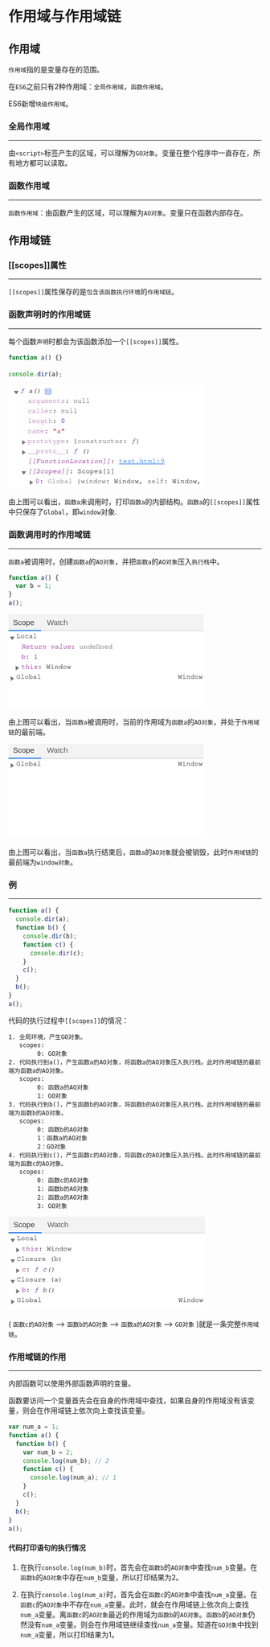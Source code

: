 # 作用域与作用域链

## 作用域

`作用域`指的是变量存在的范围。

在`ES6`之前只有2种作用域：`全局作用域`，`函数作用域`。

ES6新增`块级作用域`。

### 全局作用域

---

由`<script>`标签产生的区域，可以理解为`GO对象`。变量在整个程序中一直存在，所有地方都可以读取。

### 函数作用域

---

`函数作用域`：由函数产生的区域，可以理解为`AO对象`。变量只在函数内部存在。

## 作用域链

### [[scopes]]属性

---

`[[scopes]]`属性保存的是`包含该函数执行环境`的`作用域链`。

### 函数声明时的作用域链

---

每个函数`声明`时都会为该函数添加一个`[[scopes]]`属性。

```javascript
function a() {}

console.dir(a);
```

![scopes-a](作用域与作用域链.assets/scopes-a.png)

由上图可以看出，`函数a`未调用时，打印`函数a`的内部结构。`函数a`的`[[scopes]]`属性中只保存了`Global`，即`window`对象.

### 函数调用时的作用域链

---

`函数a`被调用时，创建`函数a`的`AO对象`，并把`函数a`的`AO对象`压入`执行栈`中。

```javascript
function a() {
  var b = 1;
}
a();
```


![ao-scopes](作用域与作用域链.assets/ao-scopes.png)

由上图可以看出，当`函数a`被调用时，当前的作用域为`函数a`的`AO对象`，并处于`作用域链`的最前端。


![ao-scopes-01](./作用域与作用域链.assets/ao-scopes-01.png)

由上图可以看出，当`函数a`执行结束后，`函数a`的`AO对象`就会被销毁，此时`作用域链`的最前端为`window对象`。

### 例

---

```javascript
function a() {
  console.dir(a);
  function b() {
    console.dir(b);
    function c() {
      console.dir(c);
    }
    c();
  }
  b();
}
a();
```

代码的执行过程中`[[scopes]]`的情况：

```
1. 全局环境，产生GO对象。
   scopes:
        0: GO对象
2. 代码执行到a()，产生函数a的AO对象，将函数a的AO对象压入执行栈。此时作用域链的最前端为函数a的AO对象。
   scopes:
        0: 函数a的AO对象
        1: GO对象
3. 代码执行到b()，产生函数b的AO对象，将函数b的AO对象压入执行栈。此时作用域链的最前端为函数b的AO对象。
   scopes:
        0: 函数b的AO对象
        1：函数a的AO对象
        2：GO对象
4. 代码执行到c()，产生函数c的AO对象，将函数c的AO对象压入执行栈。此时作用域链的最前端为函数c的AO对象。
   scopes:
        0: 函数c的AO对象
        1: 函数b的AO对象
        2: 函数a的AO对象
        3: GO对象
```

![abc-scopes](作用域与作用域链.assets/abc-scopes.png)

( `函数c的AO对象` --> `函数b的AO对象` --> `函数a的AO对象` --> `GO对象` )就是一条完整`作用域链`。

### 作用域链的作用

---

内部函数可以使用外部函数声明的变量。

函数要访问一个变量首先会在自身的作用域中查找，如果自身的作用域没有该变量，则会在作用域链上依次向上查找该变量。

```javascript
var num_a = 1;
function a() {
  function b() {
    var num_b = 2;
    console.log(num_b); // 2
    function c() {
      console.log(num_a); // 1
    }
    c();
  }
  b();
}
a();
```

#### 代码打印语句的执行情况

1. 在执行`console.log(num_b)`时，首先会在`函数b`的`AO对象`中查找`num_b`变量。在`函数b`的`AO对象`中存在`num_b`变量，所以打印结果为2。

2. 在执行`console.log(num_a)`时，首先会在`函数c`的`AO对象`中查找`num_a`变量。在`函数c`的`AO对象`中不存在`num_a`变量。此时，就会在作用域链上依次向上查找`num_a`变量。离`函数c`的`AO对象`最近的作用域为`函数b`的`AO对象`。`函数b`的`AO对象`仍然没有`num_a`变量。则会在作用域链继续查找`num_a`变量。知道在`GO对象`中找到`num_a`变量，所以打印结果为1。


